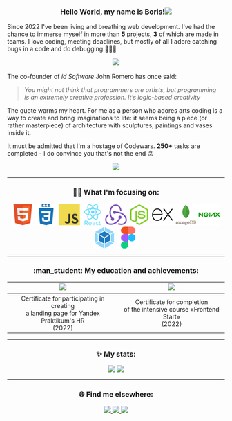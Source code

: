 <h3 align="center"><b>Hello World, my name is Boris!<img src="https://emojipedia-us.s3.amazonaws.com/source/skype/289/victory-hand_270c-fe0f.png" width="40"></b></h3>
<p>Since 2022 I've been living and breathing web development. I've had the chance to immerse myself in more than <b>5</b> projects, <b>3</b> of which are made in teams. I love coding, meeting deadlines, but mostly of all I adore catching bugs in a code and do debugging 🐞🔫😄</p>
<div id="header" align="center"><img src="https://media.giphy.com/media/vwKp97qL3auSHHrE0Z/giphy.gif" width="250"/></div>
<p>The co-founder of <i>id Software</i> John Romero has once said:</p>
<blockquote>
<i>You might not think that programmers are artists, but programming<br>
is an extremely creative profession. It’s logic-based creativity</i>
</blockquote>
<p>The quote warms my heart. For me as a person who adores arts coding is a way to create and bring imaginations to life: it seems being a piece (or rather masterpiece) of architecture with sculptures, paintings and vases inside it.</p>
<p>It must be admitted that I'm a hostage of Codewars. <b>250+</b> tasks are completed - I do convince you that's not the end 😜</p>
<div align="center"><a href="https://www.codewars.com/users/elrouss"><img src="https://www.codewars.com/users/elrouss/badges/large"></a></div>
<hr>

<h3 align="center">👨‍💻 What I'm focusing on:</h3>
<div align="center">
  <img src="https://raw.githubusercontent.com/devicons/devicon/1119b9f84c0290e0f0b38982099a2bd027a48bf1/icons/html5/html5-original.svg" width="50">
  <img src="https://raw.githubusercontent.com/devicons/devicon/1119b9f84c0290e0f0b38982099a2bd027a48bf1/icons/css3/css3-plain-wordmark.svg" width="50">
  <img src="https://raw.githubusercontent.com/devicons/devicon/1119b9f84c0290e0f0b38982099a2bd027a48bf1/icons/javascript/javascript-original.svg" width="50">
  <img src="https://raw.githubusercontent.com/devicons/devicon/1119b9f84c0290e0f0b38982099a2bd027a48bf1/icons/react/react-original-wordmark.svg" width="50">
  <img src="https://raw.githubusercontent.com/devicons/devicon/1119b9f84c0290e0f0b38982099a2bd027a48bf1/icons/redux/redux-original.svg" width="50">
  <img src="https://raw.githubusercontent.com/devicons/devicon/1119b9f84c0290e0f0b38982099a2bd027a48bf1/icons/nodejs/nodejs-original.svg" width="50">
  <img src="https://raw.githubusercontent.com/devicons/devicon/1119b9f84c0290e0f0b38982099a2bd027a48bf1/icons/express/express-original.svg" width="50">
  <img src="https://raw.githubusercontent.com/devicons/devicon/1119b9f84c0290e0f0b38982099a2bd027a48bf1/icons/mongodb/mongodb-original-wordmark.svg" width="50">
  <img src="https://raw.githubusercontent.com/devicons/devicon/1119b9f84c0290e0f0b38982099a2bd027a48bf1/icons/nginx/nginx-original.svg" width="50">
  <img src="https://raw.githubusercontent.com/devicons/devicon/1119b9f84c0290e0f0b38982099a2bd027a48bf1/icons/webpack/webpack-original.svg" width="50">
  <img src="https://raw.githubusercontent.com/devicons/devicon/1119b9f84c0290e0f0b38982099a2bd027a48bf1/icons/figma/figma-original.svg" width="50">
</div>
<hr>

<h3 align="center">:man_student: My education and achievements:</h3>
<div align="center">

|<img width="260" src="https://user-images.githubusercontent.com/108838349/211216539-bbb602c4-897b-49dd-868c-2a83df4d720f.png">|<img src="https://user-images.githubusercontent.com/108838349/211216223-91733ab8-01a9-4414-a389-b7e2c70181b7.jpeg" width="260">|
|---|---|
  |<div align="center">Certificate for participating in creating<br>a landing page for Yandex Praktikum's HR<br>(2022)</div>|<div align="center">Certificate for completion<br>of the intensive course &laquo;Frontend Start&raquo;<br>(2022)</div>|

</div>

<hr>
<h3 align="center">✨ My stats:</h3>
<div align="center">
  <a href="https://git.io/streak-stats"><img src="https://streak-stats.demolab.com?user=elrouss&theme=shades-of-purple&border_radius=1&date_format=%5BY%20%5DM%20j" height="190"/></a>
  <img src="https://github-readme-stats.vercel.app/api/top-langs/?username=elrouss&theme=shades-of-purple&langs_count=8" height="190"/>
</div>
<hr>
<h3 align="center">🌐 Find me elsewhere:</h3>
<div align="center">
  <a href="https://www.linkedin.com/in/frontend-elrouss/">
    <img src="https://img.shields.io/badge/LinkedIn-blue?logo=linkedin&logoColor=white&style=for-the-badge">
  </a>
  <a href="https://codepen.io/elrouss">
    <img src="https://img.shields.io/badge/CodePen-black?logo=codepen&logoColor=white&style=for-the-badge">
  </a>
  <a href="https://t.me/elrouss">
    <img src="https://img.shields.io/badge/Telegram-blue?logo=telegram&logoColor=white&style=for-the-badge">
  </a>
</div>


<!--
**elrouss/elrouss** is a ✨ _special_ ✨ repository because its `README.md` (this file) appears on your GitHub profile.

Here are some ideas to get you started:

- 🔭 I’m currently working on ...
- 🌱 I’m currently learning ...
- 👯 I’m looking to collaborate on ...
- 🤔 I’m looking for help with ...
- 💬 Ask me about ...
- 📫 How to reach me: ...
- 😄 Pronouns: ...
- ⚡ Fun fact: ...
-->
